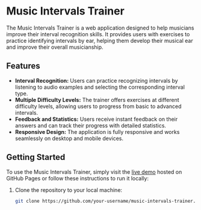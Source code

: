 # Music Intervals Trainer

The Music Intervals Trainer is a web application designed to help musicians improve their interval recognition skills. It provides users with exercises to practice identifying intervals by ear, helping them develop their musical ear and improve their overall musicianship.

## Features

- **Interval Recognition:** Users can practice recognizing intervals by listening to audio examples and selecting the corresponding interval type.
- **Multiple Difficulty Levels:** The trainer offers exercises at different difficulty levels, allowing users to progress from basic to advanced intervals.
- **Feedback and Statistics:** Users receive instant feedback on their answers and can track their progress with detailed statistics.
- **Responsive Design:** The application is fully responsive and works seamlessly on desktop and mobile devices.

## Getting Started

To use the Music Intervals Trainer, simply visit the [live demo](#) hosted on GitHub Pages or follow these instructions to run it locally:

1. Clone the repository to your local machine:
   ```bash
   git clone https://github.com/your-username/music-intervals-trainer.git
